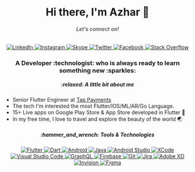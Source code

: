 <h1 align="center"> Hi there, I'm Azhar 👋 </h1>

<h6 align="center"> Let's connect on!</h6>


<p align="center">
<a href="https://www.linkedin.com/in/muhammad-azhar-maqbool-910586196?original_referer=">
<img alt="LinkedIn" src="https://img.shields.io/badge/linkedin-%230077B5.svg?style=for-the-badge&logo=linkedin&logoColor=white">
</a>
<a href="https://www.instagram.com/azharmughal007/?hl=en">
<img alt="Instagram" src="https://img.shields.io/badge/Instagram-%23E4405F.svg?style=for-the-badge&logo=Instagram&logoColor=white">
</a>
<a href="https://join.skype.com/invite/RcfMpQLR2cqM">
<img alt="Skype" src="https://img.shields.io/badge/Skype-%2300AFF0.svg?style=for-the-badge&logo=Skype&logoColor=white">
</a>
<a href="https://twitter.com/AxharMughal">
<img alt="Twitter" src="https://img.shields.io/badge/Twitter-%231DA1F2.svg?style=for-the-badge&logo=Twitter&logoColor=white">
</a> 
<a href="https://web.facebook.com/azhar.mughal.967">
<img alt="Facebook" src="https://img.shields.io/badge/Facebook-%231877F2.svg?style=for-the-badge&logo=Facebook&logoColor=white">
</a>
<a href="https://stackoverflow.com/users/11334066/azhar-mughal">
<img alt="Stack Overflow" src="https://img.shields.io/badge/-Stackoverflow-FE7A16?style=for-the-badge&logo=stack-overflow&logoColor=white">
</a> 
</p>


<h5 align="center">   </h5>

<h3 align="center"> A Developer :technologist: who is always ready to learn something new :sparkles: </h3>


<h5 align="center">  :relaxed: A little bit about me </h5>
<h5 align="center">   </h5>


- Senior Flutter Engineer at [Tap Payments](https://github.com/Tap-Payments)
- The tech I'm interested the most Flutter/IOS/ML/AR/Go Language. 
- 15+ Live apps on Google Play Store & App Store developed in Flutter :blue_heart:
- In my free time, I love to travel and explore the beauty of the world :earth_asia:


<h5 align="center"> :hammer_and_wrench: Tools & Technologies </h5>


<p align="center">
<a href="https://flutter.dev/">
<img alt="Flutter" src="https://img.shields.io/badge/Flutter-%2302569B.svg?style=for-the-badge&logo=Flutter&logoColor=white">
</a> 
<a href="https://dart.dev/">
<img alt="Dart" src="https://img.shields.io/badge/dart-%230175C2.svg?style=for-the-badge&logo=dart&logoColor=white">
</a> 
<a href="https://developer.android.com/">
<img alt="Android" src="https://img.shields.io/badge/Android-3DDC84?style=for-the-badge&logo=android&logoColor=white">
</a> 
<a href="https://www.java.com/en/">
<img alt="Java" src="https://img.shields.io/badge/java-%23ED8B00.svg?style=for-the-badge&logo=java&logoColor=white">
</a> 
<a href="https://developer.android.com/studio?gclid=CjwKCAjw3qGYBhBSEiwAcnTRLmR-dl2-sZjaHjDzx1l5T1fu8yOK663-qdLZJb0Psr1TrICeR8csDRoCdesQAvD_BwE&gclsrc=aw.ds">
<img alt="Android Studio" src="https://img.shields.io/badge/Android%20Studio-3DDC84.svg?style=for-the-badge&logo=android-studio&logoColor=white">
</a> 
<a href="https://developer.apple.com/xcode/">
<img alt="XCode" src="https://img.shields.io/badge/Xcode-007ACC?style=for-the-badge&logo=Xcode&logoColor=white">
</a> 
<a href="https://code.visualstudio.com/">
<img alt="Visual Studio Code" src="https://img.shields.io/badge/Visual%20Studio%20Code-0078d7.svg?style=for-the-badge&logo=visual-studio-code&logoColor=white">
</a> 
<a href="https://graphql.org/">
<img alt="GraphQL" src="https://img.shields.io/badge/-GraphQL-E10098?style=for-the-badge&logo=graphql&logoColor=white">
</a> 
<a href="https://firebase.google.com/">
<img alt="Firebase" src="https://img.shields.io/badge/Firebase-039BE5?style=for-the-badge&logo=Firebase&logoColor=white">
</a> 
<a href="https://git-scm.com/">
<img alt="Git" src="https://img.shields.io/badge/git-%23F05033.svg?style=for-the-badge&logo=git&logoColor=white">
</a> 
<a href="https://www.atlassian.com/software/jira">
<img alt="Jira" src="https://img.shields.io/badge/jira-%230A0FFF.svg?style=for-the-badge&logo=jira&logoColor=white">
</a> 
<a href="https://www.adobe.com/products/xd.html">
<img alt="Adobe XD" src="https://img.shields.io/badge/Adobe%20XD-470137?style=for-the-badge&logo=Adobe%20XD&logoColor=#FF61F6">
</a> 
<a href="https://www.invisionapp.com/">
<img alt="Invision" src="https://img.shields.io/badge/invision-FF3366?style=for-the-badge&logo=invision&logoColor=white">
</a> 
<a href="https://www.figma.com/">
<img alt="Figma" src="https://img.shields.io/badge/figma-%23F24E1E.svg?style=for-the-badge&logo=figma&logoColor=white">
</a> 

</p>

<!---
Azhar-Mughal/Azhar-Mughal is a ✨ special ✨ repository because its `README.md` (this file) appears on your GitHub profile.
You can click the Preview link to take a look at your changes.
--->
